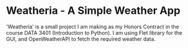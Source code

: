 # Weatheria - A Simple Weather App

'Weatheria' is a small project I am making as my Honors Contract in the course DATA 3401 (Introduction to Python). I am using Flet library for the GUI, and OpenWeatherAPI to fetch the required weather data.
